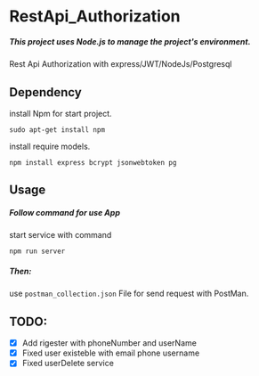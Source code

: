 # RestApi_Authorization

##### This project uses Node.js to manage the project's environment.

Rest Api Authorization with express/JWT/NodeJs/Postgresql

## Dependency

install Npm for start project.

```shell
sudo apt-get install npm
```

install require models.

```shell
npm install express bcrypt jsonwebtoken pg
```

## Usage


##### Follow command for use App

start service with command

```shell
npm run server
```
##### Then:

use `postman_collection.json` File for send request with PostMan.

## TODO:

- [x] Add rigester with phoneNumber and userName
- [x] Fixed user existeble with email phone username 
- [x] Fixed userDelete service 
